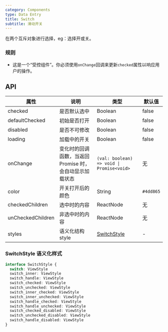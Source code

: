 ```yaml
---
category: Components
type: Data Entry
title: Switch
subtitle: 滑动开关
---
```


在两个互斥对象进行选择，eg：选择开或关。

### 规则
- 这是一个“受控组件”。你必须使用`onChange`回调来更新`checked`属性以响应用户的操作。

## API

属性 | 说明 | 类型 | 默认值
----|-----|------|------
| checked    | 是否默认选中    | Boolean       |   false  |
| defaultChecked | 初始是否打开 | Boolean   |   false     |
| disabled   | 是否不可修改    | Boolean       |   false  |
| loading    | 加载中的开关 | Boolean | false |
| onChange   | 变化时的回调函数，当返回 Promise 时，会自动显示加载状态 | `(val: boolean) => void \| Promise<void>` |  无  |
| color | 开关打开后的颜色 | String | `#4dd865` |
| checkedChildren | 选中时的内容 | ReactNode   |   无     |
| unCheckedChildren | 非选中时的内容 | ReactNode   |   无     |
| styles     | 语义化结构 style | [SwitchStyle](#switchStyle-语义化样式) | - |

### SwitchStyle 语义化样式

```typescript
interface SwitchStyle {
  switch: ViewStyle
  switch_inner: ViewStyle
  switch_handle: ViewStyle
  switch_checked: ViewStyle
  switch_unchecked: ViewStyle
  switch_inner_checked: ViewStyle
  switch_inner_unchecked: ViewStyle
  switch_handle_checked: ViewStyle
  switch_handle_unchecked: ViewStyle
  switch_checked_disabled: ViewStyle
  switch_unchecked_disabled: ViewStyle
  switch_handle_disabled: ViewStyle
}
```
